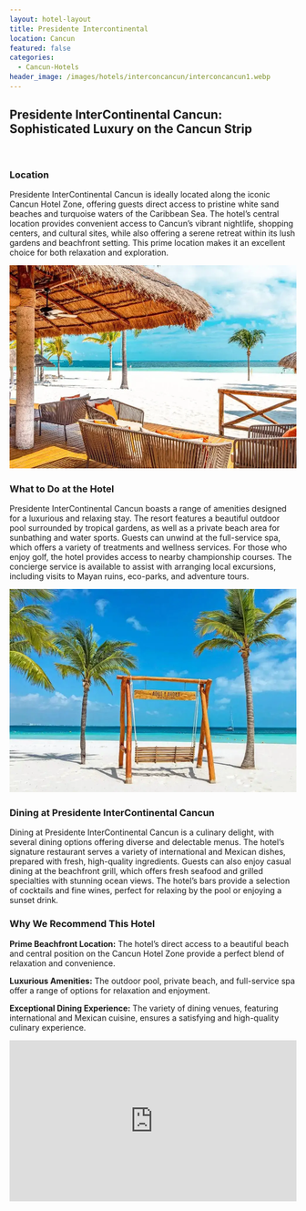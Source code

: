 ```yaml
---
layout: hotel-layout
title: Presidente Intercontinental
location: Cancun
featured: false
categories:
  - Cancun-Hotels
header_image: /images/hotels/interconcancun/interconcancun1.webp
---
```

## Presidente InterContinental Cancun: Sophisticated Luxury on the Cancun Strip

&nbsp;

### Location

Presidente InterContinental Cancun is ideally located along the iconic Cancun Hotel Zone, offering guests direct access to pristine white sand beaches and turquoise waters of the Caribbean Sea. The hotel’s central location provides convenient access to Cancun’s vibrant nightlife, shopping centers, and cultural sites, while also offering a serene retreat within its lush gardens and beachfront setting. This prime location makes it an excellent choice for both relaxation and exploration.

![](/images/hotels/interconcancun/interconcancun3.webp)

### What to Do at the Hotel

Presidente InterContinental Cancun boasts a range of amenities designed for a luxurious and relaxing stay. The resort features a beautiful outdoor pool surrounded by tropical gardens, as well as a private beach area for sunbathing and water sports. Guests can unwind at the full-service spa, which offers a variety of treatments and wellness services. For those who enjoy golf, the hotel provides access to nearby championship courses. The concierge service is available to assist with arranging local excursions, including visits to Mayan ruins, eco-parks, and adventure tours.

![](/images/hotels/interconcancun/interconcancun4.webp)

### Dining at Presidente InterContinental Cancun

Dining at Presidente InterContinental Cancun is a culinary delight, with several dining options offering diverse and delectable menus. The hotel’s signature restaurant serves a variety of international and Mexican dishes, prepared with fresh, high-quality ingredients. Guests can also enjoy casual dining at the beachfront grill, which offers fresh seafood and grilled specialties with stunning ocean views. The hotel’s bars provide a selection of cocktails and fine wines, perfect for relaxing by the pool or enjoying a sunset drink.

### Why We Recommend This Hotel

**Prime Beachfront Location:** The hotel’s direct access to a beautiful beach and central position on the Cancun Hotel Zone provide a perfect blend of relaxation and convenience.&nbsp;

**Luxurious Amenities:** The outdoor pool, private beach, and full-service spa offer a range of options for relaxation and enjoyment.&nbsp;

**Exceptional Dining Experience:** The variety of dining venues, featuring international and Mexican cuisine, ensures a satisfying and high-quality culinary experience.&nbsp;

<style>.embed-container { position: relative; padding-bottom: 56.25%; height: 0; overflow: hidden; max-width: 100%; } .embed-container iframe, .embed-container object, .embed-container embed { position: absolute; top: 0; left: 0; width: 100%; height: 100%; }</style>

<div class="embed-container"><iframe src="https://www.youtube.com/embed/vzQQG53Y4WQ" frameborder="0" allowfullscreen=""></iframe></div>